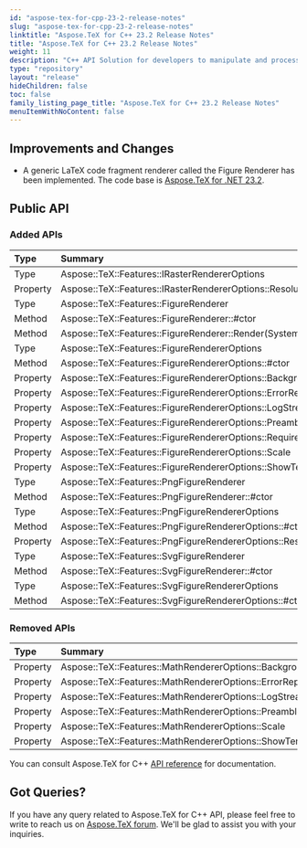 ```yaml
---
id: "aspose-tex-for-cpp-23-2-release-notes"
slug: "aspose-tex-for-cpp-23-2-release-notes"
linktitle: "Aspose.TeX for C++ 23.2 Release Notes"
title: "Aspose.TeX for C++ 23.2 Release Notes"
weight: 11
description: "C++ API Solution for developers to manipulate and process TeX and LaTeX files. Release Notes of Aspose.TeX API solution for C++ | Release 2023.02"
type: "repository"
layout: "release"
hideChildren: false
toc: false
family_listing_page_title: "Aspose.TeX for C++ 23.2 Release Notes"
menuItemWithNoContent: false
---
```


## Improvements and Changes

* A generic LaTeX code fragment renderer called the Figure Renderer has been implemented.
The code base is [Aspose.TeX for .NET 23.2](/tex/net/release-notes/2023/aspose-tex-for-net-23-2-release-notes/).

## Public API
### Added APIs
| Type | Summary |
|:- |:- |
|Type| Aspose::TeX::Features::IRasterRendererOptions
|Property| Aspose::TeX::Features::IRasterRendererOptions::Resolution
|Type| Aspose::TeX::Features::FigureRenderer
|Method| Aspose::TeX::Features::FigureRenderer::#ctor
|Method| Aspose::TeX::Features::FigureRenderer::Render(System::String,System::IO::Stream,Aspose::TeX::Features::FigureRendererOptions,System::Drawing::SizeF)
|Type| Aspose::TeX::Features::FigureRendererOptions
|Method| Aspose::TeX::Features::FigureRendererOptions::#ctor
|Property| Aspose::TeX::Features::FigureRendererOptions::BackgroundColor
|Property| Aspose::TeX::Features::FigureRendererOptions::ErrorReport
|Property| Aspose::TeX::Features::FigureRendererOptions::LogStream
|Property| Aspose::TeX::Features::FigureRendererOptions::Preamble
|Property| Aspose::TeX::Features::FigureRendererOptions::RequiredInputDirectory
|Property| Aspose::TeX::Features::FigureRendererOptions::Scale
|Property| Aspose::TeX::Features::FigureRendererOptions::ShowTerminal
|Type| Aspose::TeX::Features::PngFigureRenderer
|Method| Aspose::TeX::Features::PngFigureRenderer::#ctor
|Type| Aspose::TeX::Features::PngFigureRendererOptions
|Method| Aspose::TeX::Features::PngFigureRendererOptions::#ctor
|Property| Aspose::TeX::Features::PngFigureRendererOptions::Resolution
|Type| Aspose::TeX::Features::SvgFigureRenderer
|Method| Aspose::TeX::Features::SvgFigureRenderer::#ctor
|Type| Aspose::TeX::Features::SvgFigureRendererOptions
|Method| Aspose::TeX::Features::SvgFigureRendererOptions::#ctor

### Removed APIs

| Type | Summary |
|:- |:- |
|Property| Aspose::TeX::Features::MathRendererOptions::BackgroundColor
|Property| Aspose::TeX::Features::MathRendererOptions::ErrorReport
|Property| Aspose::TeX::Features::MathRendererOptions::LogStream
|Property| Aspose::TeX::Features::MathRendererOptions::Preamble
|Property| Aspose::TeX::Features::MathRendererOptions::Scale
|Property| Aspose::TeX::Features::MathRendererOptions::ShowTerminal
You can consult Aspose.TeX for C++ [API reference](https://reference.aspose.com/tex/cpp/) for documentation.

## Got Queries?
If you have any query related to Aspose.TeX for C++ API, please feel free to write to reach us on [Aspose.TeX forum](https://forum.aspose.com/c/tex/). We'll be glad to assist you with your inquiries.
